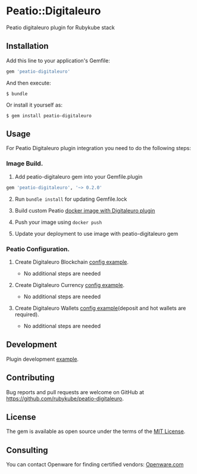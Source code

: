 # Peatio::Digitaleuro

Peatio digitaleuro plugin for Rubykube stack

## Installation

Add this line to your application's Gemfile:

```ruby
gem 'peatio-digitaleuro'
```

And then execute:

    $ bundle

Or install it yourself as:

    $ gem install peatio-digitaleuro

## Usage

For Peatio Digitaleuro plugin integration you need to do the following steps:

### Image Build.

1. Add peatio-digitaleuro gem into your Gemfile.plugin
```ruby
gem 'peatio-digitaleuro', '~> 0.2.0'
```

2. Run `bundle install` for updating Gemfile.lock

3. Build custom Peatio [docker image with Digitaleuro plugin](https://github.com/rubykube/peatio/blob/master/docs/plugins.md#build)

4. Push your image using `docker push`

5. Update your deployment to use image with peatio-digitaleuro gem

### Peatio Configuration.

1. Create Digitaleuro Blockchain [config example](../config/blockchains.yml).
    * No additional steps are needed

2. Create Digitaleuro Currency [config example](../config/currencies.yml).
    * No additional steps are needed

3. Create Digitaleuro Wallets [config example](../config/wallets.yml)(deposit and hot wallets are required).
    * No additional steps are needed


## Development

Plugin development [example](https://github.com/rubykube/peatio/blob/master/docs/coins/development.md).

## Contributing

Bug reports and pull requests are welcome on GitHub at https://github.com/rubykube/peatio-digitaleuro.

## License

The gem is available as open source under the terms of the [MIT License](https://opensource.org/licenses/MIT).

## Consulting

You can contact Openware for finding certified vendors:
[Openware.com](https://www.openware.com)
